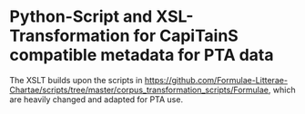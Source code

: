 # Python-Script and XSL-Transformation for CapiTainS compatible metadata for PTA data 

The XSLT builds upon the scripts in https://github.com/Formulae-Litterae-Chartae/scripts/tree/master/corpus_transformation_scripts/Formulae, which are heavily changed and adapted for PTA use.

